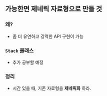 ## 가능한면 제네릭 자료형으로 만들 것

### 왜?

- 좀 더 유연하고 강력한 API 구현이 가능

### `Stack` 클래스

- 추가 공부할 예정

### 정리

- 시간 있을 때, 기존 자료형을 __제네릭화__ 하라.